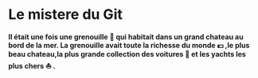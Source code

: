 # **Le mistere du Git**

#### Il était une fois une grenouille :frog: qui habitait dans un grand chateau au bord de la mer\. La grenouille avait toute la richesse du monde :dollar: \,le plus beau chateau\,la plus grande collection des voitures :car: et les yachts les plus chers :boat: \. 

